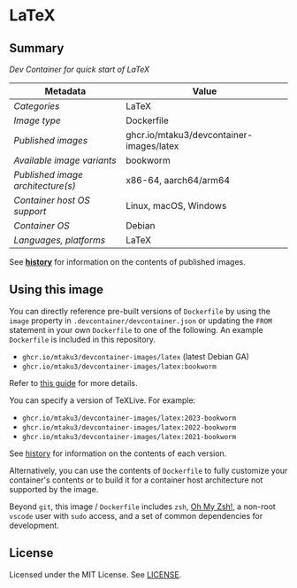 # LaTeX

## Summary

*Dev Container for quick start of LaTeX*

| Metadata | Value |  
|----------|-------|
| *Categories* | LaTeX |
| *Image type* | Dockerfile |
| *Published images* | ghcr.io/mtaku3/devcontainer-images/latex |
| *Available image variants* | bookworm |
| *Published image architecture(s)* | x86-64, aarch64/arm64 |
| *Container host OS support* | Linux, macOS, Windows |
| *Container OS* | Debian |
| *Languages, platforms* | LaTeX |

See **[history](history)** for information on the contents of published images.

## Using this image

You can directly reference pre-built versions of `Dockerfile` by using the `image` property in `.devcontainer/devcontainer.json` or updating the `FROM` statement in your own  `Dockerfile` to one of the following. An example `Dockerfile` is included in this repository.

- `ghcr.io/mtaku3/devcontainer-images/latex` (latest Debian GA)
- `ghcr.io/mtaku3/devcontainer-images/latex:bookworm`

Refer to [this guide](https://containers.dev/guide/dockerfile) for more details.

You can specify a version of TeXLive. For example:

- `ghcr.io/mtaku3/devcontainer-images/latex:2023-bookworm`
- `ghcr.io/mtaku3/devcontainer-images/latex:2022-bookworm`
- `ghcr.io/mtaku3/devcontainer-images/latex:2021-bookworm`

See [history](history) for information on the contents of each version.

Alternatively, you can use the contents of `Dockerfile` to fully customize your container's contents or to build it for a container host architecture not supported by the image.

Beyond `git`, this image / `Dockerfile` includes `zsh`, [Oh My Zsh!](https://ohmyz.sh/), a non-root `vscode` user with `sudo` access, and a set of common dependencies for development.

## License

Licensed under the MIT License. See [LICENSE](https://github.com/mtaku3/devcontainer-images/blob/main/LICENSE).